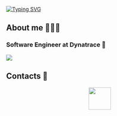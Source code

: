 [![Typing SVG](https://readme-typing-svg.herokuapp.com?font=Fira+Code&weight=600&size=30&pause=1000&color=8EF718FF&width=435&lines=Hi+everyone!+I'm+Daryna;Software+Engineer+💚)](https://git.io/typing-svg)


## About me 👩🏽‍💻
### Software Engineer at Dynatrace 🚀

![](https://komarev.com/ghpvc/?username=darymee&style=flat&color=81fe03&abbreviated=true)

## Contacts 📲
<div align="center">
<a href="https://www.linkedin.com/in/darynal/"><img src="https://cdn.jsdelivr.net/gh/devicons/devicon/icons/linkedin/linkedin-original.svg" width="60px" target="_blank" rel="noreferrer noopener"/></a>
<div>
